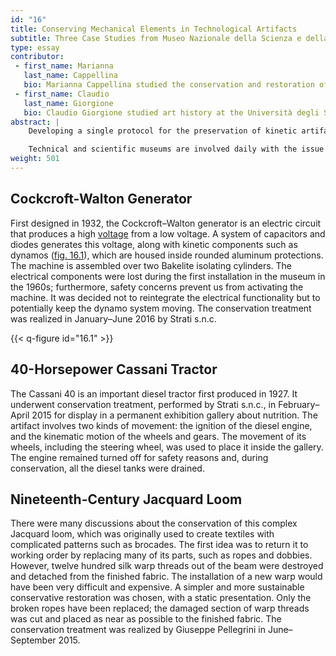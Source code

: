 ```yaml
---
id: "16"
title: Conserving Mechanical Elements in Technological Artifacts
subtitle: Three Case Studies from Museo Nazionale della Scienza e della Tecnologia “Leonardo da Vinci,” Milan
type: essay
contributor:
 - first_name: Marianna
   last_name: Cappellina
   bio: Marianna Cappellina studied the conservation and restoration of metal artworks and jewelry at the Opificio delle Pietre Dure in Florence. She also studied at the Istituto Gemmologico Italiano (Milan), gradating as an FEEG (Federation for European Education in Gemmology) gemologist. She worked as a freelance restorer and gemologist until 2012, when she became a restorer in residence at the Museo Nazionale della Scienza e Tecnologia “Leonardo da Vinci” (Milan). Since 2015 Cappellina, with other restorers, has been a partner in Strati s.n.c., a conservation and restoration company; she works on art as well as scientific and technological objects.
 - first_name: Claudio
   last_name: Giorgione
   bio: Claudio Giorgione studied art history at the Università degli Studi di Milano (University of Milan), where he wrote a dissertation on the Milanese Renaissance painter Bernardino Luini. He has worked at the Museo Nazionale della Scienza e della Tecnologia “Leonardo da Vinci” (Milan) since 1997, where he is curator of the museum’s Art and Science Department; he also coordinates conservation projects.
abstract: |
    Developing a single protocol for the preservation of kinetic artifacts in technical and scientific museums can be challenging. Many factors need to be taken into consideration, such as the number of identical technical and scientific artifacts produced and displayed in other collections, their productive processes, and whether they are serial or handcrafted as unique pieces. The museum also needs to address essential issues such as long-term storage of artifacts, perishable machines, whether or not to display objects with parts in motion, and how an exhibit can help visitors understand the movement of a machine.

    Technical and scientific museums are involved daily with the issue of preserving objects with moving parts. A display of moving machines provides an immersive experience for the visitor, but it can generate risks to the objects’ materials and components. Unlike unique works created by an artist with aesthetic intentions, technical and scientific machines were developed for practical purposes and often have a productive function. They can also be handcrafted, as in the case of scientific instruments, models, or replicas. For this reason, the development of a single preservation strategy can be difficult. The case studies below illustrate some of the challenges routinely faced by the museum.
weight: 501
---
```


## Cockcroft-Walton Generator

First designed in 1932, the Cockcroft–Walton generator is an electric circuit that produces a high [voltage](https://en.wikipedia.org/wiki/Voltage) from a low voltage. A system of capacitors and diodes generates this voltage, along with kinetic components such as dynamos ([fig. 16.1](#16.1)), which are housed inside rounded aluminum protections. The machine is assembled over two Bakelite isolating cylinders. The electrical components were lost during the first installation in the museum in the 1960s; furthermore, safety concerns prevent us from activating the machine. It was decided not to reintegrate the electrical functionality but to potentially keep the dynamo system moving. The conservation treatment was realized in January–June 2016 by Strati s.n.c.

{{< q-figure id="16.1" >}}

## 40-Horsepower Cassani Tractor

The Cassani 40 is an important diesel tractor first produced in 1927. It underwent conservation treatment, performed by Strati s.n.c., in February–April 2015 for display in a permanent exhibition gallery about nutrition. The artifact involves two kinds of movement: the ignition of the diesel engine, and the kinematic motion of the wheels and gears. The movement of its wheels, including the steering wheel, was used to place it inside the gallery. The engine remained turned off for safety reasons and, during conservation, all the diesel tanks were drained.

## Nineteenth-Century Jacquard Loom

There were many discussions about the conservation of this complex Jacquard loom, which was originally used to create textiles with complicated patterns such as brocades. The first idea was to return it to working order by replacing many of its parts, such as ropes and dobbies. However, twelve hundred silk warp threads out of the beam were destroyed and detached from the finished fabric. The installation of a new warp would have been very difficult and expensive. A simpler and more sustainable conservative restoration was chosen, with a static presentation. Only the broken ropes have been replaced; the damaged section of warp threads was cut and placed as near as possible to the finished fabric. The conservation treatment was realized by Giuseppe Pellegrini in June–September 2015.
